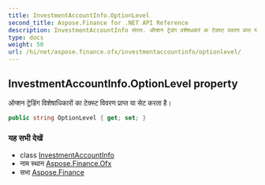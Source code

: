 ```yaml
---
title: InvestmentAccountInfo.OptionLevel
second_title: Aspose.Finance for .NET API Reference
description: InvestmentAccountInfo संपत्त. ऑप्शन ट्रेडंग वशेषधकरं क टेक्स्ट ववरण प्रप्त य सेट करत है
type: docs
weight: 50
url: /hi/net/aspose.finance.ofx/investmentaccountinfo/optionlevel/
---
```

## InvestmentAccountInfo.OptionLevel property

ऑप्शन ट्रेडिंग विशेषाधिकारों का टेक्स्ट विवरण प्राप्त या सेट करता है।

```csharp
public string OptionLevel { get; set; }
```

### यह सभी देखें

* class [InvestmentAccountInfo](../)
* नाम स्थान [Aspose.Finance.Ofx](../../investmentaccountinfo/)
* सभा [Aspose.Finance](../../../)


